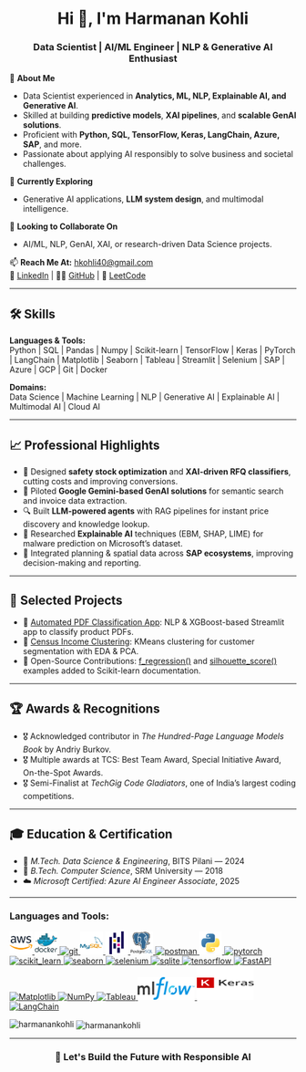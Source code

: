 <h1 align="center">Hi 👋, I'm Harmanan Kohli</h1>
<h3 align="center">Data Scientist | AI/ML Engineer | NLP & Generative AI Enthusiast</h3>

🎯 **About Me**
- Data Scientist experienced in **Analytics, ML, NLP, Explainable AI, and Generative AI**.
- Skilled at building **predictive models**, **XAI pipelines**, and **scalable GenAI solutions**.
- Proficient with **Python, SQL, TensorFlow, Keras, LangChain, Azure, SAP**, and more.
- Passionate about applying AI responsibly to solve business and societal challenges.

🌱 **Currently Exploring**
- Generative AI applications, **LLM system design**, and multimodal intelligence.

🤝 **Looking to Collaborate On**
- AI/ML, NLP, GenAI, XAI, or research-driven Data Science projects.

📫 **Reach Me At:** hkohli40@gmail.com  
💼 [LinkedIn](https://linkedin.com/in/harmanankohli) | 👨‍💻 [GitHub](https://github.com/Harmanankohli) | 🧩 [LeetCode](https://leetcode.com/hkohli40)

---

## 🛠️ **Skills**
**Languages & Tools:**  
Python | SQL | Pandas | Numpy | Scikit-learn | TensorFlow | Keras | PyTorch | LangChain | Matplotlib | Seaborn | Tableau | Streamlit | Selenium | SAP | Azure | GCP | Git | Docker

**Domains:**  
Data Science | Machine Learning | NLP | Generative AI | Explainable AI | Multimodal AI | Cloud AI

---

## 📈 **Professional Highlights**
- 🧾 Designed **safety stock optimization** and **XAI-driven RFQ classifiers**, cutting costs and improving conversions.
- 🤖 Piloted **Google Gemini-based GenAI solutions** for semantic search and invoice data extraction.
- 🔍 Built **LLM-powered agents** with RAG pipelines for instant price discovery and knowledge lookup.
- 🧪 Researched **Explainable AI** techniques (EBM, SHAP, LIME) for malware prediction on Microsoft’s dataset.
- 🚀 Integrated planning & spatial data across **SAP ecosystems**, improving decision-making and reporting.

---

## 🌟 **Selected Projects**
- 🔷 [Automated PDF Classification App](https://pdf-electrical-classification.streamlit.app/): NLP & XGBoost-based Streamlit app to classify product PDFs.
- 🔷 [Census Income Clustering](https://github.com/Harmanankohli/census-income-clustering): KMeans clustering for customer segmentation with EDA & PCA.
- 🔷 Open-Source Contributions: [f_regression()](https://github.com/scikit-learn/scikit-learn/pull/28104) and [silhouette_score()](https://github.com/scikit-learn/scikit-learn/pull/28125) examples added to Scikit-learn documentation.

---

## 🏆 **Awards & Recognitions**
- 🎖️ Acknowledged contributor in *The Hundred-Page Language Models Book* by Andriy Burkov.
- 🎖️ Multiple awards at TCS: Best Team Award, Special Initiative Award, On-the-Spot Awards.
- 🎖️ Semi-Finalist at *TechGig Code Gladiators*, one of India’s largest coding competitions.

---

## 🎓 **Education & Certification**
- 📜 *M.Tech. Data Science & Engineering*, BITS Pilani — 2024
- 📜 *B.Tech. Computer Science*, SRM University — 2018
- ☁️ *Microsoft Certified: Azure AI Engineer Associate*, 2025

---

<h3 align="left">Languages and Tools:</h3>
<p align="left"> 
  <a href="https://aws.amazon.com" target="_blank" rel="noreferrer"> 
    <img src="https://raw.githubusercontent.com/devicons/devicon/master/icons/amazonwebservices/amazonwebservices-original-wordmark.svg" alt="aws" width="40" height="40"/> 
  </a> 
  <a href="https://www.docker.com/" target="_blank" rel="noreferrer"> 
    <img src="https://raw.githubusercontent.com/devicons/devicon/master/icons/docker/docker-original-wordmark.svg" alt="docker" width="40" height="40"/> 
  </a> 
  <a href="https://git-scm.com/" target="_blank" rel="noreferrer"> 
    <img src="https://www.vectorlogo.zone/logos/git-scm/git-scm-icon.svg" alt="git" width="40" height="40"/> 
  </a> 
  <a href="https://www.mysql.com/" target="_blank" rel="noreferrer"> 
    <img src="https://raw.githubusercontent.com/devicons/devicon/master/icons/mysql/mysql-original-wordmark.svg" alt="mysql" width="40" height="40"/> 
  </a> 
  <a href="https://pandas.pydata.org/" target="_blank" rel="noreferrer"> 
    <img src="https://raw.githubusercontent.com/devicons/devicon/2ae2a900d2f041da66e950e4d48052658d850630/icons/pandas/pandas-original.svg" alt="pandas" width="40" height="40"/> 
  </a> 
  <a href="https://www.postgresql.org" target="_blank" rel="noreferrer"> 
    <img src="https://raw.githubusercontent.com/devicons/devicon/master/icons/postgresql/postgresql-original-wordmark.svg" alt="postgresql" width="40" height="40"/> 
  </a> 
  <a href="https://postman.com" target="_blank" rel="noreferrer"> 
    <img src="https://www.vectorlogo.zone/logos/getpostman/getpostman-icon.svg" alt="postman" width="40" height="40"/> 
  </a> 
  <a href="https://www.python.org" target="_blank" rel="noreferrer"> 
    <img src="https://raw.githubusercontent.com/devicons/devicon/master/icons/python/python-original.svg" alt="python" width="40" height="40"/> 
  </a> 
  <a href="https://pytorch.org/" target="_blank" rel="noreferrer"> 
    <img src="https://www.vectorlogo.zone/logos/pytorch/pytorch-icon.svg" alt="pytorch" width="40" height="40"/> 
  </a> 
  <a href="https://scikit-learn.org/" target="_blank" rel="noreferrer"> 
    <img src="https://upload.wikimedia.org/wikipedia/commons/0/05/Scikit_learn_logo_small.svg" alt="scikit_learn" width="40" height="40"/> 
  </a> 
  <a href="https://seaborn.pydata.org/" target="_blank" rel="noreferrer"> 
    <img src="https://seaborn.pydata.org/_images/logo-mark-lightbg.svg" alt="seaborn" width="40" height="40"/> 
  </a> 
  <a href="https://www.selenium.dev" target="_blank" rel="noreferrer"> 
    <img src="https://raw.githubusercontent.com/detain/svg-logos/780f25886640cef088af994181646db2f6b1a3f8/svg/selenium-logo.svg" alt="selenium" width="40" height="40"/> 
  </a> 
  <a href="https://www.sqlite.org/" target="_blank" rel="noreferrer"> 
    <img src="https://www.vectorlogo.zone/logos/sqlite/sqlite-icon.svg" alt="sqlite" width="40" height="40"/> 
  </a> 
  <a href="https://www.tensorflow.org" target="_blank" rel="noreferrer"> 
    <img src="https://www.vectorlogo.zone/logos/tensorflow/tensorflow-icon.svg" alt="tensorflow" width="40" height="40"/> 
  </a>
  <a href="https://fastapi.tiangolo.com/" target="_blank" rel="noreferrer">
    <img src="https://fastapi.tiangolo.com/img/logo-margin/logo-teal.png" width="100" height="40" alt="FastAPI"/>
  </a>
  <a href="https://matplotlib.org/" target="_blank" rel="noreferrer">
    <img src="https://github.com/gilbarbara/logos/blob/main/logos/matplotlib-icon.svg" width="40" height="40" alt="Matplotlib"/>
  </a>
  <a href="https://numpy.org/" target="_blank" rel="noreferrer">
    <img src="https://www.vectorlogo.zone/logos/numpy/numpy-ar21.svg" width="100" height="40" alt="NumPy"/>
  </a>
  <a href="https://www.tableau.com/" target="_blank" rel="noreferrer">
    <img src="https://github.com/gilbarbara/logos/blob/main/logos/tableau.svg" width="100" height="40" alt="Tableau"/>
  </a>
  <a href="https://mlflow.org/" target="_blank" rel="noreferrer">
    <img src="https://github.com/cncf/landscape/blob/master/hosted_logos/mlflow-white.svg" width="100" height="40" alt="MLflow"/>
  </a>
  <a href="https://keras.io/" target="_blank" rel="noreferrer">
    <img src="https://github.com/devicons/devicon/blob/master/icons/keras/keras-original-wordmark.svg" width="100" height="60" alt="Keras"/>
  </a>
  <a href="https://langchain.com/" target="_blank"><img src="https://github.com/detain/svg-logos/blob/master/svg/l/langchain-1.svg" width="100" height="40" alt="LangChain" /></a>
</p>

<p><img align="left" src="https://github-readme-stats.vercel.app/api/top-langs?username=harmanankohli&show_icons=true&locale=en&layout=compact" alt="harmanankohli" /></p>

<p>&nbsp;<img align="center" src="https://github-readme-stats.vercel.app/api?username=harmanankohli&show_icons=true&locale=en" alt="harmanankohli" /></p>

---

<h3 align="center">🌟 Let's Build the Future with Responsible AI</h3>
